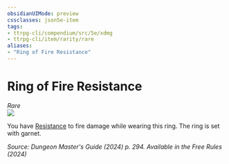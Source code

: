 ```yaml
---
obsidianUIMode: preview
cssclasses: json5e-item
tags:
- ttrpg-cli/compendium/src/5e/xdmg
- ttrpg-cli/item/rarity/rare
aliases: 
- "Ring of Fire Resistance"
---
```

# Ring of Fire Resistance
*Rare*  
![](2-Mechanics/CLI/items/img/ring-of-resistance.webp#right)


You have [Resistance](2-Mechanics/CLI/rules/variant-rules/resistance-xphb.md) to fire damage while wearing this ring. The ring is set with garnet.

*Source: Dungeon Master's Guide (2024) p. 294. Available in the Free Rules (2024)*